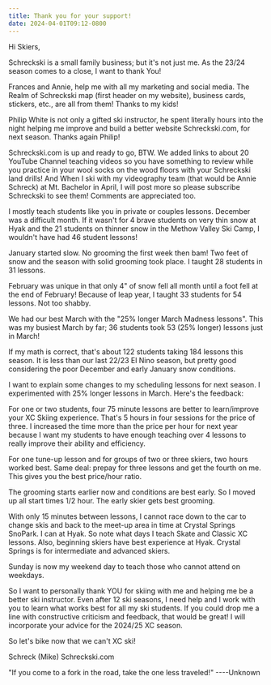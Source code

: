 ```yaml
---
title: Thank you for your support!
date: 2024-04-01T09:12-0800
---
```

Hi Skiers, 

Schreckski is a small family business; but it's not just me.  As the 23/24 season comes to a close, I want to thank You!

Frances and Annie, help me with all my marketing and social media.  The Realm of Schreckski map (first header on my website), business cards, stickers, etc., are all from them!  Thanks to my kids!

Philip White is not only a gifted ski instructor, he spent literally hours into the night helping me improve and build a better website Schreckski.com, for next season.  Thanks again Philip!

Schreckski.com is up and ready to go, BTW.  We added links to about 20 YouTube Channel teaching videos so you have something to review while you practice in your wool socks on the wood floors with your Schreckski land drills!  And When I ski with my videography team (that would be Annie Schreck) at Mt. Bachelor in April,  I will post more so please subscribe Schreckski to see them! Comments are appreciated too.

I mostly teach students like you in private or couples lessons. December was a difficult month. If it wasn't for 4 brave students on very thin snow at Hyak and the 21 students on thinner snow in the Methow Valley Ski Camp, I wouldn't have had 46 student lessons!

January started slow.  No grooming the first week then bam! Two feet of snow and the season with solid grooming took place. I taught 28 students in 31 lessons.

February was unique in that only 4" of snow fell all month until a foot fell at the end of February! Because of leap year,  I taught 33 students for 54 lessons.  Not too shabby. 

We had our best March with the "25% longer March Madness lessons".  This was my busiest March by far; 36 students took 53 (25% longer) lessons just in March!

If my math is correct, that's about 122 students taking 184 lessons this season. It is less than our last 22/23 El Nino season, but pretty good considering the poor December and early January snow conditions. 

I want to explain some changes to my scheduling lessons for next season. I experimented with 25% longer lessons in March. Here's the feedback:

For one or two students, four 75 minute lessons are better to learn/improve your XC Skiing experience.  That's 5 hours in four sessions for the price of three. I increased the time more than the price per hour for next year because I want my students to have enough teaching over 4 lessons to really improve their ability and efficiency. 

For one tune-up lesson and for groups of two or three skiers, two hours worked best. Same deal: prepay for three lessons and get the fourth on me. This gives you the best price/hour ratio.

The grooming starts earlier now and conditions are best early.  So I moved up all start times 1/2 hour. The early skier gets best grooming.  

With only 15 minutes between lessons, I cannot race down to the car to change skis and back to the meet-up area in time at Crystal Springs SnoPark. I can at Hyak.  So note what days I teach Skate and Classic XC lessons.  Also, beginning skiers have best experience at Hyak.  Crystal Springs is for intermediate and advanced skiers. 

Sunday is now my weekend day to teach those who cannot attend on weekdays. 

So I want to personally thank YOU for skiing with me and helping me be a better ski instructor.  Even after 12 ski seasons, I need help and I work with you to learn what works best for all my ski students. If you could drop me a line with constructive criticism and feedback, that would be great! I will incorporate your advice for the 2024/25 XC season. 

So let's bike now that we can't XC ski!

Schreck (Mike)
Schreckski.com 

"If you come to a fork in the road, take the one less traveled!"
                      ----Unknown 

